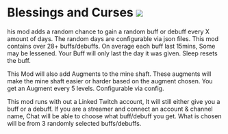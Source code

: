 # Blessings and Curses [![](http://cf.way2muchnoise.eu/302910.svg)](https://stardewvalley.curseforge.com/projects/307717)

his mod adds a random chance to gain a random buff or debuff  every X amount of days. The random days are configurable via json files.  This mod contains over 28+ buffs/debuffs. On average each buff last 15mins, Some may be lessened. Your Buff will only last the day it was given. Sleep resets the buff. 

 

This Mod will also add Augments to the mine shaft. These augments will make the mine shaft easier or harder based on the augment chosen. You get an Augment every 5 levels. Configurable via config.

 

This mod runs with out a Linked Twitch account, It will still either give you a buff or a debuff. If you are a streamer and connect an account & channel name, Chat will be able to choose what buff/debuff you get. What is chosen will be from 3 randomly selected buffs/debuffs. 